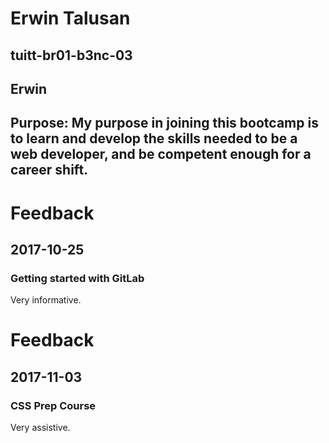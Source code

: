 # Erwin Talusan
## tuitt-br01-b3nc-03
## Erwin
## Purpose: My purpose in joining this bootcamp is to learn and develop the skills needed to be a web developer, and be competent enough for a career shift.


# Feedback
## 2017-10-25
### Getting started with GitLab
Very informative.

# Feedback
## 2017-11-03
### CSS Prep Course
Very assistive.


